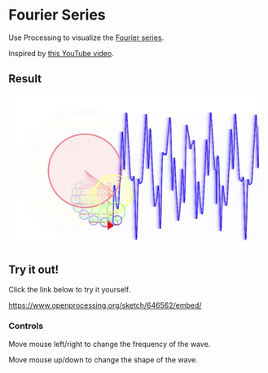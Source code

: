 # Fourier Series

Use Processing to visualize the [Fourier series](https://en.wikipedia.org/wiki/Fourier_series).

Inspired by [this YouTube video](https://www.youtube.com/watch?v=ds0cmAV-Yek).

## Result

<p align="center">
  <img src="./gifs/fourierSeries.gif" alt="Fourier Series GIF"/>
</p>

## Try it out!

Click the link below to try it yourself.

https://www.openprocessing.org/sketch/646562/embed/

### Controls

Move mouse left/right to change the frequency of the wave.

Move mouse up/down to change the shape of the wave.
